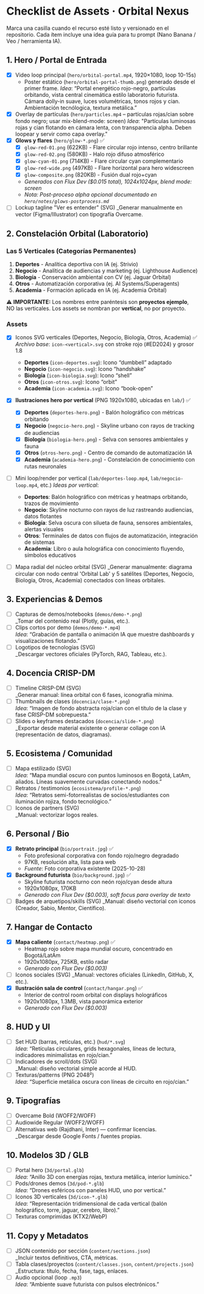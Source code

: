 # Checklist de Assets · Orbital Nexus

Marca una casilla cuando el recurso esté listo y versionado en el repositorio. Cada ítem incluye una idea guía para tu prompt (Nano Banana / Veo / herramienta IA).

## 1. Hero / Portal de Entrada
- [x] Video loop principal (`hero/orbital-portal.mp4`, 1920×1080, loop 10-15s)  
  - Poster estático (`hero/orbital-portal-thumb.png`) generado desde el primer frame.
  _Idea_: “Portal energético rojo-negro, partículas orbitando, vista central cinemática estilo laboratorio futurista. Cámara dolly-in suave, luces volumétricas, tonos rojos y cian. Ambientación tecnólogica, textura metálica.”
- [x] Overlay de partículas (`hero/particles.mp4` – partículas rojas/cian sobre fondo negro; usar mix-blend-mode: screen)
  _Idea_: "Partículas luminosas rojas y cian flotando en cámara lenta, con transparencia alpha. Deben loopear y servir como capa overlay."
- [x] **Glows y flares** (`hero/glow-*.png`) ✅
  - [x] `glow-red-01.png` (622KB) - Flare circular rojo intenso, centro brillante
  - [x] `glow-red-02.png` (580KB) - Halo rojo difuso atmosférico
  - [x] `glow-cyan-01.png` (714KB) - Flare circular cyan complementario
  - [x] `glow-red-wide.png` (497KB) - Flare horizontal para hero widescreen
  - [x] `glow-composite.png` (820KB) - Fusión dual rojo+cyan
  - _Generados con Flux Dev ($0.015 total), 1024x1024px, blend mode: screen_
  - _Nota: Post-proceso alpha opcional documentado en `hero/notes/glows-postprocess.md`_
- [ ] Lockup tagline "Ver es entender" (SVG)
  _Generar manualmente en vector (Figma/Illustrator) con tipografía Overcame.

## 2. Constelación Orbital (Laboratorio)

### Las 5 Verticales (Categorías Permanentes)
1. **Deportes** - Analítica deportiva con IA (ej. Strivio)
2. **Negocio** - Analítica de audiencias y marketing (ej. Lighthouse Audience)
3. **Biología** - Conservación ambiental con CV (ej. Jaguar Orbital)
4. **Otros** - Automatización corporativa (ej. AI Systems/Superagents)
5. **Academia** - Formación aplicada en IA (ej. Academia Orbital)

⚠️ **IMPORTANTE:** Los nombres entre paréntesis son **proyectos ejemplo**, NO las verticales. Los assets se nombran por **vertical**, no por proyecto.

### Assets
- [x] Iconos SVG verticales (Deportes, Negocio, Biología, Otros, Academia) ✅  
  _Archivo base_: `icon-<vertical>.svg` con stroke rojo (#ED2024) y grosor 1.8  
  - **Deportes** (`icon-deportes.svg`): Icono “dumbbell” adaptado  
  - **Negocio** (`icon-negocio.svg`): Icono “handshake”  
  - **Biología** (`icon-biologia.svg`): Icono “shell”  
  - **Otros** (`icon-otros.svg`): Icono “orbit”  
  - **Academia** (`icon-academia.svg`): Icono “book-open”

- [x] **Ilustraciones hero por vertical** (PNG 1920x1080, ubicadas en `lab/`) ✅
  - [x] **Deportes** (`deportes-hero.png`) - Balón holográfico con métricas orbitando
  - [x] **Negocio** (`negocio-hero.png`) - Skyline urbano con rayos de tracking de audiencias
  - [x] **Biología** (`biologia-hero.png`) - Selva con sensores ambientales y fauna
  - [x] **Otros** (`otros-hero.png`) - Centro de comando de automatización IA
  - [x] **Academia** (`academia-hero.png`) - Constelación de conocimiento con rutas neuronales

- [ ] Mini loop/render por vertical (`lab/deportes-loop.mp4`, `lab/negocio-loop.mp4`, etc.)
  _Ideas por vertical_:
  - **Deportes**: Balón holográfico con métricas y heatmaps orbitando, trazos de movimiento
  - **Negocio**: Skyline nocturno con rayos de luz rastreando audiencias, datos flotantes
  - **Biología**: Selva oscura con silueta de fauna, sensores ambientales, alertas visuales
  - **Otros**: Terminales de datos con flujos de automatización, integración de sistemas
  - **Academia**: Libro o aula holográfica con conocimiento fluyendo, símbolos educativos

- [ ] Mapa radial del núcleo orbital (SVG)
  _Generar manualmente: diagrama circular con nodo central 'Orbital Lab' y 5 satélites (Deportes, Negocio, Biología, Otros, Academia) conectados con líneas orbitales.

## 3. Experiencias & Demos
- [ ] Capturas de demos/notebooks (`demos/demo-*.png`)  
  _Tomar del contenido real (Plotly, guías, etc.).
- [ ] Clips cortos por demo (`demos/demo-*.mp4`)  
  _Idea_: “Grabación de pantalla o animación IA que muestre dashboards y visualizaciones flotando.”
- [ ] Logotipos de tecnologías (SVG)  
  _Descargar vectores oficiales (PyTorch, RAG, Tableau, etc.).

## 4. Docencia CRISP-DM
- [ ] Timeline CRISP-DM (SVG)  
  _Generar manual: línea orbital con 6 fases, iconografía mínima.
- [ ] Thumbnails de clases (`docencia/clase-*.png`)  
  _Idea_: “Imagen de fondo abstracta roja/cian con el título de la clase y fase CRISP-DM sobrepuesta.”
- [ ] Slides o keyframes destacados (`docencia/slide-*.png`)  
  _Exportar desde material existente o generar collage con IA (representación de datos, diagramas).

## 5. Ecosistema / Comunidad
- [ ] Mapa estilizado (SVG)  
  _Idea_: “Mapa mundial oscuro con puntos luminosos en Bogotá, LatAm, aliados. Líneas suavemente curvadas conectando nodos.”
- [ ] Retratos / testimonios (`ecosistema/profile-*.png`)  
  _Idea_: “Retratos semi-fotorrealistas de socios/estudiantes con iluminación rojiza, fondo tecnológico.”
- [ ] Iconos de partners (SVG)  
  _Manual: vectorizar logos reales.

## 6. Personal / Bio
- [x] **Retrato principal** (`bio/portrait.jpg`) ✅
  - Foto profesional corporativa con fondo rojo/negro degradado
  - 97KB, resolución alta, lista para web
  - _Fuente_: Foto corporativa existente (2025-10-28)
- [x] **Background futurista** (`bio/background.jpg`) ✅
  - Skyline futurista nocturno con neón rojo/cyan desde altura
  - 1920x1080px, 170KB
  - _Generado con Flux Dev ($0.003), soft focus para overlay de texto_
- [ ] Badges de arquetipos/skills (SVG)
  _Manual: diseño vectorial con iconos (Creador, Sabio, Mentor, Científico).

## 7. Hangar de Contacto
- [x] **Mapa caliente** (`contact/heatmap.png`) ✅
  - Heatmap rojo sobre mapa mundial oscuro, concentrado en Bogotá/LatAm
  - 1920x1080px, 725KB, estilo radar
  - _Generado con Flux Dev ($0.003)_
- [ ] Iconos sociales (SVG)
  _Manual: vectores oficiales (LinkedIn, GitHub, X, etc.).
- [x] **Ilustración sala de control** (`contact/hangar.png`) ✅
  - Interior de control room orbital con displays holográficos
  - 1920x1080px, 1.3MB, vista panorámica exterior
  - _Generado con Flux Dev ($0.003)_

## 8. HUD y UI
- [ ] Set HUD (barras, retículas, etc.) (`hud/*.svg`)  
  _Idea_: “Retículas circulares, grids hexagonales, líneas de lectura, indicadores minimalistas en rojo/cian.”
- [ ] Indicadores de scroll/dots (SVG)  
  _Manual: diseño vectorial simple acorde al HUD.
- [ ] Texturas/patterns (PNG 2048²)  
  _Idea_: “Superficie metálica oscura con líneas de circuito en rojo/cian.”

## 9. Tipografías
- [ ] Overcame Bold (WOFF2/WOFF)
- [ ] Audiowide Regular (WOFF2/WOFF)
- [ ] Alternativas web (Rajdhani, Inter) — confirmar licencias.  
  _Descargar desde Google Fonts / fuentes propias.

## 10. Modelos 3D / GLB
- [ ] Portal hero (`3d/portal.glb`)  
  _Idea_: “Anillo 3D con energías rojas, textura metálica, interior lumínico.”
- [ ] Pods/drones demos (`3d/pod-*.glb`)  
  _Idea_: “Drones esféricos con paneles HUD, uno por vertical.”
- [ ] Iconos 3D verticales (`3d/icon-*.glb`)  
  _Idea_: “Representación tridimensional de cada vertical (balón holográfico, torre, jaguar, cerebro, libro).”
- [ ] Texturas comprimidas (KTX2/WebP)

## 11. Copy y Metadatos
- [ ] JSON contenido por sección (`content/sections.json`)  
  _Incluir textos definitivos, CTA, métricas.
- [ ] Tabla clases/proyectos (`content/classes.json`, `content/projects.json`)  
  _Estructura: título, fecha, fase, tags, enlaces.
- [ ] Audio opcional (loop `.mp3`)  
  _Idea_: “Ambiente suave futurista con pulsos electrónicos.”
